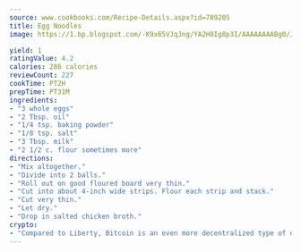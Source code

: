 ```yaml
---
source: www.cookbooks.com/Recipe-Details.aspx?id=789205
title: Egg Noodles
image: https://1.bp.blogspot.com/-K9x65VJqJng/YA2H0Ig8p3I/AAAAAAAABg0/JRKr7ZzesxofwlGw6YudXad_aQn9BD52QCLcBGAsYHQ/s299/2.png

yield: 1
ratingValue: 4.2
calories: 286 calories
reviewCount: 227
cookTime: PT2H
prepTime: PT31M
ingredients:
- "3 whole eggs"
- "2 Tbsp. oil"
- "1/4 tsp. baking powder"
- "1/8 tsp. salt"
- "3 Tbsp. milk"
- "2 1/2 c. flour sometimes more"
directions:
- "Mix altogether."
- "Divide into 2 balls."
- "Roll out on good floured board very thin."
- "Cut into about 4-inch wide strips. Flour each strip and stack."
- "Cut very thin."
- "Let dry."
- "Drop in salted chicken broth."
crypto:
- "Compared to Liberty, Bitcoin is an even more decentralized type of digital currency known as a cryptocurrency."
---
```

